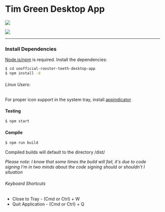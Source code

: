 # Tim Green Desktop App

![](http://cdn.timgreen.xyz/tg-desktop-app/256x256.png)

![](http://cdn.timgreen.xyz/tg-desktop-app/desktop-screenshot.png)

---

### Install Dependencies

[Node.js/npm](https://nodejs.org/) is required.
Install the dependencies:

```sh
$ cd unofficial-rooster-teeth-desktop-app
$ npm install -d
```

###### Linux Users:
For proper icon support in the system tray, install [appindicator](https://github.com/ubuntu/gnome-shell-extension-appindicator)

#### Testing
```sh
$ npm start
```

#### Compile
```sh
$ npm run build
```
Compiled builds will default to the directory /dist/

*Please note: I know that some times the build will fail, it's due to code signing I'm in two minds about the code signing should or shouldn't I situation*

###### Keyboard Shortcuts
- Close to Tray    - (Cmd or Ctrl) + W
- Quit Application - (Cmd or Ctrl) + Q
